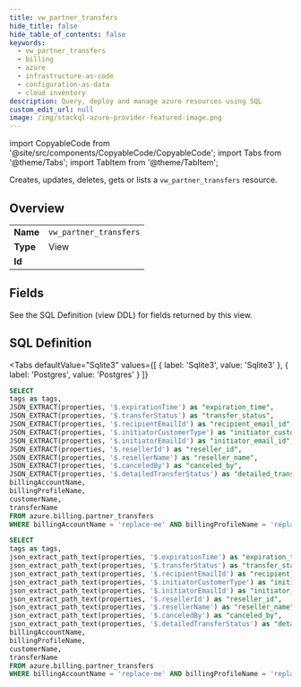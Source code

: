 ```yaml
--- 
title: vw_partner_transfers
hide_title: false
hide_table_of_contents: false
keywords:
  - vw_partner_transfers
  - billing
  - azure
  - infrastructure-as-code
  - configuration-as-data
  - cloud inventory
description: Query, deploy and manage azure resources using SQL
custom_edit_url: null
image: /img/stackql-azure-provider-featured-image.png
---
```


import CopyableCode from '@site/src/components/CopyableCode/CopyableCode';
import Tabs from '@theme/Tabs';
import TabItem from '@theme/TabItem';

Creates, updates, deletes, gets or lists a <code>vw_partner_transfers</code> resource.

## Overview
<table><tbody>
<tr><td><b>Name</b></td><td><code>vw_partner_transfers</code></td></tr>
<tr><td><b>Type</b></td><td>View</td></tr>
<tr><td><b>Id</b></td><td><CopyableCode code="azure.billing.vw_partner_transfers" /></td></tr>
</tbody></table>

## Fields

See the SQL Definition (view DDL) for fields returned by this view.

## SQL Definition

<Tabs
defaultValue="Sqlite3"
values={[
{ label: 'Sqlite3', value: 'Sqlite3' },
{ label: 'Postgres', value: 'Postgres' }
]}
>
<TabItem value="Sqlite3">

```sql
SELECT
tags as tags,
JSON_EXTRACT(properties, '$.expirationTime') as "expiration_time",
JSON_EXTRACT(properties, '$.transferStatus') as "transfer_status",
JSON_EXTRACT(properties, '$.recipientEmailId') as "recipient_email_id",
JSON_EXTRACT(properties, '$.initiatorCustomerType') as "initiator_customer_type",
JSON_EXTRACT(properties, '$.initiatorEmailId') as "initiator_email_id",
JSON_EXTRACT(properties, '$.resellerId') as "reseller_id",
JSON_EXTRACT(properties, '$.resellerName') as "reseller_name",
JSON_EXTRACT(properties, '$.canceledBy') as "canceled_by",
JSON_EXTRACT(properties, '$.detailedTransferStatus') as "detailed_transfer_status",
billingAccountName,
billingProfileName,
customerName,
transferName
FROM azure.billing.partner_transfers
WHERE billingAccountName = 'replace-me' AND billingProfileName = 'replace-me' AND customerName = 'replace-me';
```

</TabItem>
<TabItem value="Postgres">

```sql
SELECT
tags as tags,
json_extract_path_text(properties, '$.expirationTime') as "expiration_time",
json_extract_path_text(properties, '$.transferStatus') as "transfer_status",
json_extract_path_text(properties, '$.recipientEmailId') as "recipient_email_id",
json_extract_path_text(properties, '$.initiatorCustomerType') as "initiator_customer_type",
json_extract_path_text(properties, '$.initiatorEmailId') as "initiator_email_id",
json_extract_path_text(properties, '$.resellerId') as "reseller_id",
json_extract_path_text(properties, '$.resellerName') as "reseller_name",
json_extract_path_text(properties, '$.canceledBy') as "canceled_by",
json_extract_path_text(properties, '$.detailedTransferStatus') as "detailed_transfer_status",
billingAccountName,
billingProfileName,
customerName,
transferName
FROM azure.billing.partner_transfers
WHERE billingAccountName = 'replace-me' AND billingProfileName = 'replace-me' AND customerName = 'replace-me';
```

</TabItem>
</Tabs>
